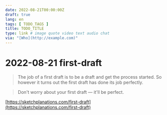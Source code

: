 ```yaml
---
date: 2022-08-21T00:00:00Z
draft: true
lang: en
tags: [ TODO_TAGS ]
title: TODO_TITLE
type: link # image quote video text audio chat
via: "[Who](http://example.com)"
---
```



# 2022-08-21 first-draft


> The job of a first draft is to be a draft and get the process started. So however it turns out the first draft has done its job perfectly.

> Don't worry about your first draft — it'll be perfect.

[https://sketchplanations.com/first-draft](https://sketchplanations.com/first-draft)

